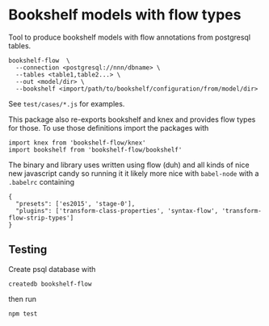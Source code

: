 # Bookshelf models with flow types

Tool to produce bookshelf models with flow annotations from postgresql tables.

    bookshelf-flow  \
      --connection <postgresql://nnn/dbname> \
      --tables <table1,table2...> \
      --out <model/dir> \
      --bookshelf <import/path/to/bookshelf/configuration/from/model/dir>

See `test/cases/*.js` for examples.

This package also re-exports bookshelf and knex and provides flow types for
those. To use those definitions import the packages with

    import knex from 'bookshelf-flow/knex'
    import bookshelf from 'bookshelf-flow/bookshelf'

The binary and library uses written using flow (duh) and all kinds of nice
new javascript candy so running it it likely more nice with `babel-node` with a
`.babelrc` containing

```
{
  "presets": ['es2015', 'stage-0'],
  "plugins": ['transform-class-properties', 'syntax-flow', 'transform-flow-strip-types']
}
```

## Testing

Create psql database with

    createdb bookshelf-flow

then run

    npm test
